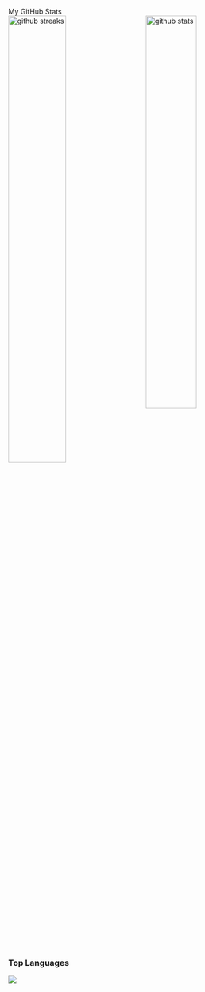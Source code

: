My GitHub Stats
<br>
<img src="https://github-readme-stats.vercel.app/api?username=Rafterminador&show_icons=true&theme=gotham" alt="github stats" width="45%" align="right"/>
<img src="https://github-readme-streak-stats.herokuapp.com/?user=Rafterminador&theme=dark" width="48%" alt="github streaks">
### Top Languages
 <img src="https://github-readme-stats.vercel.app/api/top-langs/?username=Rafterminador&layout=compact">
